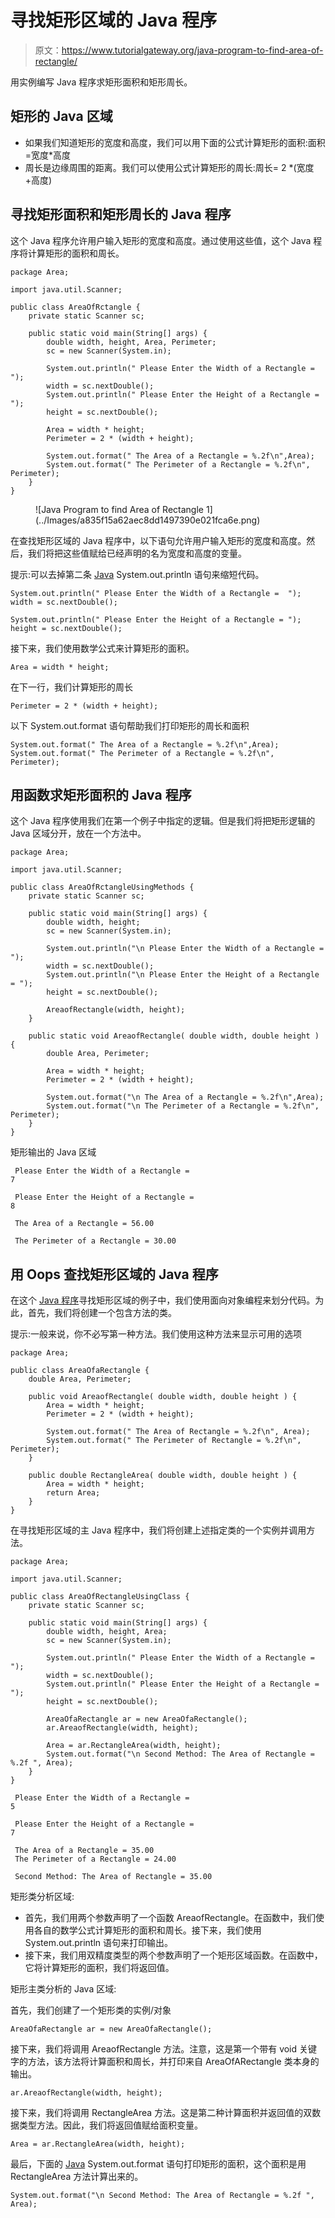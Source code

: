 # 寻找矩形区域的 Java 程序

> 原文：<https://www.tutorialgateway.org/java-program-to-find-area-of-rectangle/>

用实例编写 Java 程序求矩形面积和矩形周长。

## 矩形的 Java 区域

*   如果我们知道矩形的宽度和高度，我们可以用下面的公式计算矩形的面积:面积=宽度*高度
*   周长是边缘周围的距离。我们可以使用公式计算矩形的周长:周长= 2 *(宽度+高度)

## 寻找矩形面积和矩形周长的 Java 程序

这个 Java 程序允许用户输入矩形的宽度和高度。通过使用这些值，这个 Java 程序将计算矩形的面积和周长。

```
package Area;

import java.util.Scanner;

public class AreaOfRctangle {
	private static Scanner sc;

	public static void main(String[] args) {
		double width, height, Area, Perimeter; 
		sc = new Scanner(System.in);

		System.out.println(" Please Enter the Width of a Rectangle =  ");
		width = sc.nextDouble();
		System.out.println(" Please Enter the Height of a Rectangle = ");
		height = sc.nextDouble();

		Area = width * height;
		Perimeter = 2 * (width + height);

		System.out.format(" The Area of a Rectangle = %.2f\n",Area);
		System.out.format(" The Perimeter of a Rectangle = %.2f\n", Perimeter);
	}
}
```

<figure class="wp-block-image">![Java Program to find Area of Rectangle 1](../Images/a835f15a62aec8dd1497390e021fca6e.png)</figure>

在查找矩形区域的 Java 程序中，以下语句允许用户输入矩形的宽度和高度。然后，我们将把这些值赋给已经声明的名为宽度和高度的变量。

提示:可以去掉第二条 [Java](https://www.tutorialgateway.org/java-tutorial/) System.out.println 语句来缩短代码。

```
System.out.println(" Please Enter the Width of a Rectangle =  ");
width = sc.nextDouble();

System.out.println(" Please Enter the Height of a Rectangle = ");
height = sc.nextDouble();
```

接下来，我们使用数学公式来计算矩形的面积。

```
Area = width * height;
```

在下一行，我们计算矩形的周长

```
Perimeter = 2 * (width + height);
```

以下 System.out.format 语句帮助我们打印矩形的周长和面积

```
System.out.format(" The Area of a Rectangle = %.2f\n",Area);
System.out.format(" The Perimeter of a Rectangle = %.2f\n", Perimeter);
```

## 用函数求矩形面积的 Java 程序

这个 Java 程序使用我们在第一个例子中指定的逻辑。但是我们将把矩形逻辑的 Java 区域分开，放在一个方法中。

```
package Area;

import java.util.Scanner;

public class AreaOfRctangleUsingMethods {
	private static Scanner sc;

	public static void main(String[] args) {
		double width, height; 
		sc = new Scanner(System.in);

		System.out.println("\n Please Enter the Width of a Rectangle =  ");
		width = sc.nextDouble();
		System.out.println("\n Please Enter the Height of a Rectangle = ");
		height = sc.nextDouble();

		AreaofRectangle(width, height);
	}

	public static void AreaofRectangle( double width, double height ) {
		double Area, Perimeter; 

		Area = width * height;
		Perimeter = 2 * (width + height);

		System.out.format("\n The Area of a Rectangle = %.2f\n",Area);
		System.out.format("\n The Perimeter of a Rectangle = %.2f\n", Perimeter);
	}
}
```

矩形输出的 Java 区域

```
 Please Enter the Width of a Rectangle =  
7

 Please Enter the Height of a Rectangle = 
8

 The Area of a Rectangle = 56.00

 The Perimeter of a Rectangle = 30.00
```

## 用 Oops 查找矩形区域的 Java 程序

在这个 [Java 程序](https://www.tutorialgateway.org/learn-java-programs/)寻找矩形区域的例子中，我们使用面向对象编程来划分代码。为此，首先，我们将创建一个包含方法的类。

提示:一般来说，你不必写第一种方法。我们使用这种方法来显示可用的选项

```
package Area;

public class AreaOfaRectangle {
	double Area, Perimeter; 

	public void AreaofRectangle( double width, double height ) {
		Area = width * height;
		Perimeter = 2 * (width + height);

		System.out.format(" The Area of Rectangle = %.2f\n", Area);
		System.out.format(" The Perimeter of Rectangle = %.2f\n", Perimeter);
	}

	public double RectangleArea( double width, double height ) {
		Area = width * height;
		return Area;
	}
}
```

在寻找矩形区域的主 Java 程序中，我们将创建上述指定类的一个实例并调用方法。

```
package Area;

import java.util.Scanner;

public class AreaOfRectangleUsingClass {
	private static Scanner sc;

	public static void main(String[] args) {
		double width, height, Area; 
		sc = new Scanner(System.in);

		System.out.println(" Please Enter the Width of a Rectangle =  ");
		width = sc.nextDouble();
		System.out.println(" Please Enter the Height of a Rectangle = ");
		height = sc.nextDouble();

		AreaOfaRectangle ar = new AreaOfaRectangle();
		ar.AreaofRectangle(width, height);

		Area = ar.RectangleArea(width, height);
		System.out.format("\n Second Method: The Area of Rectangle = %.2f ", Area);
	}
}
```

```
 Please Enter the Width of a Rectangle =  
5

 Please Enter the Height of a Rectangle = 
7

 The Area of a Rectangle = 35.00
 The Perimeter of a Rectangle = 24.00

 Second Method: The Area of Rectangle = 35.00
```

矩形类分析区域:

*   首先，我们用两个参数声明了一个函数 AreaofRectangle。在函数中，我们使用各自的数学公式计算矩形的面积和周长。接下来，我们使用 System.out.println 语句来打印输出。
*   接下来，我们用双精度类型的两个参数声明了一个矩形区域函数。在函数中，它将计算矩形的面积，我们将返回值。

矩形主类分析的 Java 区域:

首先，我们创建了一个矩形类的实例/对象

```
AreaOfaRectangle ar = new AreaOfaRectangle();
```

接下来，我们将调用 AreaofRectangle 方法。注意，这是第一个带有 void 关键字的方法，该方法将计算面积和周长，并打印来自 AreaOfARectangle 类本身的输出。

```
ar.AreaofRectangle(width, height);
```

接下来，我们将调用 RectangleArea 方法。这是第二种计算面积并返回值的双数据类型方法。因此，我们将返回值赋给面积变量。

```
Area = ar.RectangleArea(width, height);
```

最后，下面的 [Java](https://www.tutorialgateway.org/java-tutorial/) System.out.format 语句打印矩形的面积，这个面积是用 RectangleArea 方法计算出来的。

```
System.out.format("\n Second Method: The Area of Rectangle = %.2f ", Area);
```